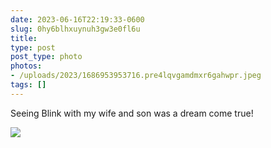 ```yaml
---
date: 2023-06-16T22:19:33-0600
slug: 0hy6blhxuynuh3gw3e0fl6u
title: 
type: post
post_type: photo
photos:
- /uploads/2023/1686953953716.pre4lqvgamdmxr6gahwpr.jpeg
tags: []
---
```

Seeing Blink with my wife and son was a dream come true!


![](/uploads/2023/1686953953716.pre4lqvgamdmxr6gahwpr.jpeg)


